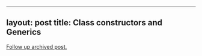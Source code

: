 
---
layout: post
title: Class constructors and Generics
---
[Follow up archived post.](/alex.ciobanu.org/indexb773.html)